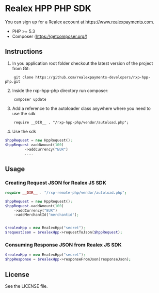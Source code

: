 # Realex HPP PHP SDK
You can sign up for a Realex account at https://www.realexpayments.com.

- PHP >= 5.3
- Composer (https://getcomposer.org/)

## Instructions ##

1. In you application root folder checkout the latest version of the project from Git:
```
    git clone https://github.com/realexpayments-developers/rxp-hpp-php.git
```
2. Inside the rxp-hpp-php directory run composer:
```
    composer update
```
3. Add a reference to the autoloader class anywhere where you need to use the sdk
```
    require __DIR__ . "/rxp-hpp-php/vendor/autoload.php";
```
4. Use the sdk <br/>
```php
$hppRequest = new HppRequest();
$hppRequest->addAmount(100)
         ->addCurrency("EUR")
         ....
```


## Usage
### Creating Request JSON for Realex JS SDK
```php
require __DIR__ . "/rxp-remote-php/vendor/autoload.php";

$hppRequest = new HppRequest();
$hppRequest->addAmount(100)
    ->addCurrency("EUR")
    ->addMerchantId("merchantid");


$realexHpp = new RealexHpp("secret");
$requestJson = $realexHpp->requestToJson($hppRequest);
```
### Consuming Response JSON from Realex JS SDK
```php
$realexHpp = new RealexHpp("secret");
$hppResponse = $realexHpp->responseFromJson(responseJson);
```
## License
See the LICENSE file.


